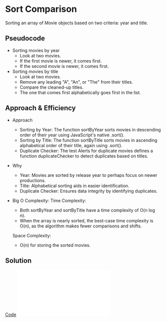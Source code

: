 # Sort Comparison

  Sorting an array of Movie objects based on two criteria: year and title.

## Pseudocode

- Sorting movies by year
  - Look at two movies.
  - If the first movie is newer, it comes first.
  - If the second movie is newer, it comes first.
- Sorting movies by title
  - Look at two movies.
  - Remove any leading "A", "An", or "The" from their titles.
  - Compare the cleaned-up titles.
  - The one that comes first alphabetically goes first in the list.

## Approach & Efficiency

- Approach
  - Sorting by Year: The function sortByYear sorts movies in descending order of their year using JavaScript's native .sort().
  - Sorting by Title: The function sortByTitle sorts movies in ascending alphabetical order of their title, again using .sort().
  - Duplicate Checker: The test Alerts for duplicate movies defines a function duplicateChecker to detect duplicates based on titles.

- Why
  - Year: Movies are sorted by release year to perhaps focus on newer productions.
  - Title: Alphabetical sorting aids in easier identification.
  - Duplicate Checker: Ensures data integrity by identifying duplicates.

- Big O Complexity:
  Time Complexity:
  - Both sortByYear and sortByTitle have a time complexity of O(n log n).
  - When the array is nearly sorted, the best-case time complexity is O(n), as the algorithm makes fewer comparisons and shifts.

  Space Complexity:
  - O(n) for storing the sorted movies.

## Solution

[Code](sortMovie.js)
![Testing](sortMovie.test.js)
